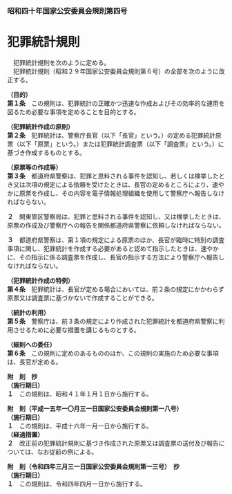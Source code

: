 ### 昭和四十年国家公安委員会規則第四号  
# 犯罪統計規則  
　犯罪統計規則を次のように定める。  
　犯罪統計規則（昭和２９年国家公安委員会規則第６号）の全部を次のように改正する。  
  
**（目的）**  
**第１条**　この規則は、犯罪統計の正確かつ迅速な作成およびその効率的な運用を図るため必要な事項を定めることを目的とする。  
  
**（犯罪統計作成の原則）**  
**第２条**　犯罪統計は、警察庁長官（以下「長官」という。）の定める犯罪統計原票（以下「原票」という。）または犯罪統計調査票（以下「調査票」という。）に基づき作成するものとする。  
  
**（原票等の作成等）**  
**第３条**　都道府県警察は、犯罪と思料される事件を認知し、若しくは検挙したとき又は次項の規定による依頼を受けたときは、長官の定めるところにより、速やかに原票を作成し、その内容を電子情報処理組織を使用して警察庁へ報告しなければならない。  
  
**２**　関東管区警察局は、犯罪と思料される事件を認知し、又は検挙したときは、原票の作成及び警察庁への報告を関係都道府県警察に依頼しなければならない。  
  
**３**　都道府県警察は、第１項の規定による原票のほか、長官が臨時に特別の調査事項に関し、犯罪統計を作成する必要があると認めて指示したときは、速やかに、その指示に係る調査票を作成し、長官の指示する方法により警察庁へ報告しなければならない。  
  
**（犯罪統計作成の特例）**  
**第４条**　犯罪統計は、長官が定める場合においては、前２条の規定にかかわらず原票又は調査票に基づかないで作成することができる。  
  
**（統計の利用）**  
**第５条**　警察庁は、前３条の規定により作成された犯罪統計を都道府県警察に利用させるために必要な措置を講じるものとする。  
  
**（細則への委任）**  
**第６条**　この規則に定めのあるもののほか、この規則の実施のため必要な事項は、長官が定める。  
  
**附　則　抄**  
**（施行期日）**  
**１**　この規則は、昭和４１年１月１日から施行する。  
  
**附　則（平成一五年一〇月三一日国家公安委員会規則第一八号）**  
**（施行期日）**  
**１**　この規則は、平成十六年一月一日から施行する。  
**（経過措置）**  
**２**　改正前の犯罪統計規則に基づき作成された原票又は調査票の送付及び報告については、なお従前の例による。  
  
**附　則（令和四年三月三一日国家公安委員会規則第一三号）　抄**  
**（施行期日）**  
**１**　この規則は、令和四年四月一日から施行する。  
  
